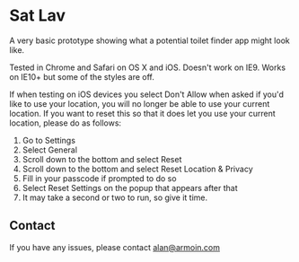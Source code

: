 # Sat Lav

A very basic prototype showing what a potential toilet finder app might look like.

Tested in Chrome and Safari on OS X and iOS. Doesn't work on IE9. Works on IE10+ but some of the styles are off.

If when testing on iOS devices you select Don't Allow when asked if you'd like to use your location, you will no longer be able to use your current location. If you want to reset this so that it does let you use your current location, please do as follows:

1. Go to Settings
2. Select General
3. Scroll down to the bottom and select Reset
4. Scroll down to the bottom and select Reset Location & Privacy
5. Fill in your passcode if prompted to do so
6. Select Reset Settings on the popup that appears after that
7. It may take a second or two to run, so give it time.

## Contact

If you have any issues, please contact [alan@armoin.com](mailto:alan@armoin.com)

